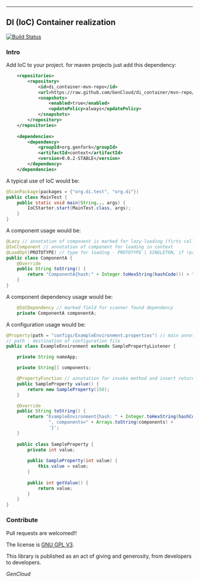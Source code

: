 ---

## DI (IoC) Container realization

[![Build Status](https://api.travis-ci.org/GenCloud/di_container.svg?branch=master)](https://api.travis-ci.org/GenCloud/di_container)
### Intro
Add IoC to your project. for maven projects just add this dependency:
```xml
    <repositories>
        <repository>
            <id>di_container-mvn-repo</id>
            <url>https://raw.github.com/GenCloud/di_container/mvn-repo/</url>
            <snapshots>
                <enabled>true</enabled>
                <updatePolicy>always</updatePolicy>
            </snapshots>
        </repository>
    </repositories>
    
    <dependencies>
        <dependency>
            <groupId>org.genfork</groupId>
            <artifactId>context</artifactId>
            <version>0.0.2-STABLE</version>
        </dependency>
    </dependencies>
```

A typical use of IoC would be:
```java
@ScanPackage(packages = {"org.di.test", "org.di"})
public class MainTest {
    public static void main(String... args) {
        IoCStarter.start(MainTest.class, args);
    }
}
```

A component usage would be:
```java
@Lazy // annotation of component is marked for lazy-loading (firts call is instantiated)
@IoCComponent // annotation of component for loading in context
@LoadOpt(PROTOTYPE) // type for loading - PROTOTYPE | SINGLETON, if !present annotation - component has default type SINGLETON
public class ComponentA {
    @Override
    public String toString() {
        return "ComponentA{hash:" + Integer.toHexString(hashCode()) + "}";
    }
}
```

A component dependency usage would be:
```java
    @IoCDependency // marked field for scanner found dependency
    private ComponentA componentA;
```

A configuration usage would be:
```java
@Property(path = "configs/ExampleEnvironment.properties") // main annotation for init environment
// path - destination of configuration file
public class ExampleEnvironment extends SamplePropertyListener {

    private String nameApp;

    private String[] components;

    @PropertyFunction // annotation for invoke method and insert return instance to context
    public SampleProperty value() {
        return new SampleProperty(158);
    }

    @Override
    public String toString() {
        return "ExampleEnvironment{hash: " + Integer.toHexString(hashCode()) + ", nameApp='" + nameApp + '\'' +
                ", components=" + Arrays.toString(components) +
                '}';
    }
    
    public class SampleProperty {
        private int value;
    
        public SampleProperty(int value) {
            this.value = value;
        }
    
        public int getValue() {
            return value;
        }
    }
}
```
### Contribute
Pull requests are welcomed!!

The license is [GNU GPL V3](https://www.gnu.org/licenses/gpl-3.0.html/).

This library is published as an act of giving and generosity, from developers to developers. 

_GenCloud_
